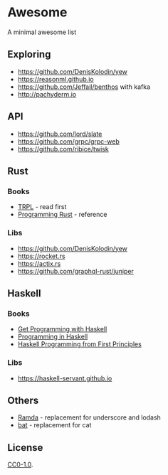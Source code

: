 # Awesome
A minimal awesome list

## Exploring

- https://github.com/DenisKolodin/yew
- https://reasonml.github.io
- https://github.com/Jeffail/benthos with kafka
- http://pachyderm.io

## API

- https://github.com/lord/slate
- https://github.com/grpc/grpc-web
- https://github.com/ribice/twisk

## Rust

### Books

- [TRPL](https://doc.rust-lang.org/book/2018-edition/index.html) - read first
- [Programming Rust](http://shop.oreilly.com/product/0636920040385.do) - reference

### Libs

- https://github.com/DenisKolodin/yew
- https://rocket.rs
- https://actix.rs
- https://github.com/graphql-rust/juniper

## Haskell

### Books

- [Get Programming with Haskell](https://www.manning.com/books/get-programming-with-haskell)
- [Programming in Haskell](http://www.cs.nott.ac.uk/~pszgmh/pih.html)
- [Haskell Programming from First Principles](http://haskellbook.com)

### Libs

- https://haskell-servant.github.io

## Others

- [Ramda](https://github.com/ramda/ramda) - replacement for underscore and lodash
- [bat](https://github.com/sharkdp/bat) - replacement for cat
## License

[CC0-1.0](https://creativecommons.org/publicdomain/zero/1.0/).

